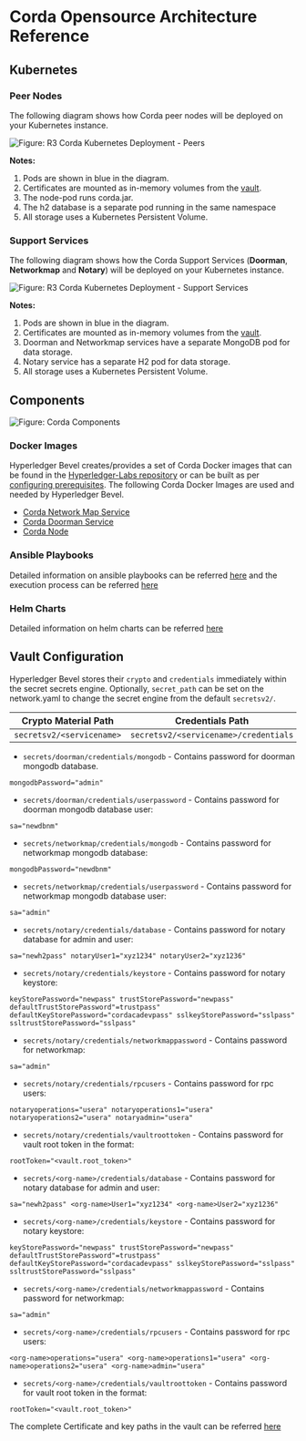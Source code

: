 [//]: # (##############################################################################################)
[//]: # (Copyright Accenture. All Rights Reserved.)
[//]: # (SPDX-License-Identifier: Apache-2.0)
[//]: # (##############################################################################################)

# Corda Opensource Architecture Reference

## Kubernetes
### Peer Nodes
The following diagram shows how Corda peer nodes will be deployed on your Kubernetes instance.

![Figure: R3 Corda Kubernetes Deployment - Peers](../_static/corda-kubernetes-node.png)

**Notes:**
1. Pods are shown in blue in the diagram.
1. Certificates are mounted as in-memory volumes from the [vault](#vault-config).
1. The node-pod runs corda.jar.
1. The h2 database is a separate pod running in the same namespace
1. All storage uses a Kubernetes Persistent Volume.

### Support Services
The following diagram shows how the Corda Support Services (**Doorman**, **Networkmap** and **Notary**) will be deployed on your Kubernetes instance.

![Figure: R3 Corda Kubernetes Deployment - Support Services](../_static/corda-support-services.png)

**Notes:**
1. Pods are shown in blue in the diagram.
1. Certificates are mounted as in-memory volumes from the [vault](#vault-config).
1. Doorman and Networkmap services have a separate MongoDB pod for data storage.
1. Notary service has a separate H2 pod for data storage.
1. All storage uses a Kubernetes Persistent Volume.

## Components
![Figure: Corda Components](../../images/hyperledger-bevel-corda.png)

### Docker Images

Hyperledger Bevel creates/provides a set of Corda Docker images that can be found in the [Hyperledger-Labs repository](https://hub.docker.com/u/hyperledgerlabs) or can be built as per [configuring prerequisites](../operations/configure_prerequisites.md). 
The following Corda Docker Images are used and needed by Hyperledger Bevel.
* [Corda Network Map Service](https://hub.docker.com/r/hyperledgerlabs/networkmap-linuxkit) 
* [Corda Doorman Service](https://hub.docker.com/r/hyperledgerlabs/doorman-linuxkit)
* [Corda Node](https://hub.docker.com/r/hyperledgerlabs/corda)

### Ansible Playbooks

Detailed information on ansible playbooks can be referred [here](../developer/corda-ansible) and the execution process can be referred [here](../operations/setting_dlt.md)

### Helm Charts
Detailed information on helm charts can be referred [here](../developer/corda-helmcharts.md)


<a name="vault-config"></a>
## Vault Configuration
Hyperledger Bevel stores their `crypto` and `credentials` immediately within the secret secrets engine.
Optionally, `secret_path` can be set on the network.yaml to change the secret engine from the default `secretsv2/`.

| Crypto Material Path | Credentials Path     |
|----------------------|----------------------|
| `secretsv2/<servicename>`      | `secretsv2/<servicename>/credentials` |

*  `secrets/doorman/credentials/mongodb` - Contains password for doorman mongodb database.

```
mongodbPassword="admin"
```

*  `secrets/doorman/credentials/userpassword` - Contains password for doorman mongodb database user:

```
sa="newdbnm"
```
*  `secrets/networkmap/credentials/mongodb` - Contains password for networkmap mongodb database:

```
mongodbPassword="newdbnm"
```
*  `secrets/networkmap/credentials/userpassword` - Contains password for networkmap mongodb database user:

```
sa="admin"
```
*  `secrets/notary/credentials/database` - Contains password for notary database for admin and user:

```
sa="newh2pass" notaryUser1="xyz1234" notaryUser2="xyz1236"
```
*  `secrets/notary/credentials/keystore` - Contains password for notary keystore:

```
keyStorePassword="newpass" trustStorePassword="newpass" defaultTrustStorePassword"=trustpass" defaultKeyStorePassword="cordacadevpass" sslkeyStorePassword="sslpass" ssltrustStorePassword="sslpass"
```
*  `secrets/notary/credentials/networkmappassword` - Contains password for networkmap:

```
sa="admin"
```
*  `secrets/notary/credentials/rpcusers` - Contains password for rpc users:
```
notaryoperations="usera" notaryoperations1="usera" notaryoperations2="usera" notaryadmin="usera"
```
*  `secrets/notary/credentials/vaultroottoken` - Contains password for vault root token in the format:

```
rootToken="<vault.root_token>"
```
*  `secrets/<org-name>/credentials/database` - Contains password for notary database for admin and user:

```
sa="newh2pass" <org-name>User1="xyz1234" <org-name>User2="xyz1236"
```
*  `secrets/<org-name>/credentials/keystore` - Contains password for notary keystore:

```
keyStorePassword="newpass" trustStorePassword="newpass" defaultTrustStorePassword"=trustpass" defaultKeyStorePassword="cordacadevpass" sslkeyStorePassword="sslpass" ssltrustStorePassword="sslpass"
```
*  `secrets/<org-name>/credentials/networkmappassword` - Contains password for networkmap:

```
sa="admin"
```
*  `secrets/<org-name>/credentials/rpcusers` - Contains password for rpc users:

```
<org-name>operations="usera" <org-name>operations1="usera" <org-name>operations2="usera" <org-name>admin="usera"
```
*  `secrets/<org-name>/credentials/vaultroottoken` - Contains password for vault root token in the format:

```
rootToken="<vault.root_token>"
```

The complete Certificate and key paths in the vault can be referred [here](certificates_path_list_corda)
